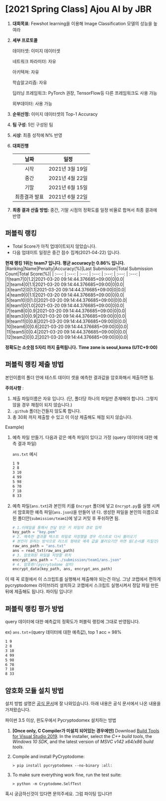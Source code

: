 # [2021 Spring Class] Ajou AI by JBR
1. **대회목표**: Fewshot learning을 이용해 Image Classification 모델의 성능을 높여라

2. **세부 프로토콜**

   데이터셋: 이미지 데이터셋

   네트워크 파라미터: 자유

   아키텍쳐: 자유

   학습알고리즘: 자유

   딥러닝 프레임워크: PyTorch 권장, TensorFlow등 다른 프레임워크도 사용 가능

   외부데이터: 사용 가능

3. **순위산정:** 이미지 데이터셋의 Top-1 Accuracy

4. **팀 구성**: 5인 구성된 팀

5. **시상**: 최종 성적에 N% 반영

6. **대회진행**

   |     날짜      |      일정       |
   | :-----------: | :-------------: |
   |     시작      | 2021년 3월 19일 |
   |     중간      | 2021년 4월 22일 |
   |     기말      | 2021년 6월 15일 |
   | 최종결과 발표 | 2021년 6월 22일 |

7. **최종 결과 산출 방법:** 중간, 기말 시점의 정확도를 일정 비율로 합쳐서 최종 결과에 반영


## 퍼블릭 랭킹

  
- Total Score가 아직 업데이트되지 않았습니다. 
 - 다음 업데이트 일정은 중간 점수 집계(2021-04-22) 입니다.
  
**현재 랭킹 1위는 team7 입니다. 평균 accuracy는 0.86% 입니다.**
|Ranking|Name|Penalty|Accuracy(%)|Last Submission|Total Submission Count|Total Score(%)|
| :---: | :---: | :---: | :---: | :---: | :---: | :---: |
|1|team7|0|1.2|2021-03-20 09:14:44.376685+09:00|0|0.0|
|2|team4|0|1.1|2021-03-20 09:14:44.376685+09:00|0|0.0|
|3|team12|0|1.1|2021-03-20 09:14:44.376685+09:00|0|0.0|
|4|team9|0|1.1|2021-03-20 09:14:44.376685+09:00|0|0.0|
|5|team10|0|1.0|2021-03-20 09:14:44.376685+09:00|0|0.0|
|6|team1|0|1.0|2021-03-20 09:14:44.376685+09:00|0|0.0|
|7|team8|0|0.9|2021-03-20 09:14:44.376685+09:00|0|0.0|
|8|team3|0|0.9|2021-03-20 09:14:44.376685+09:00|0|0.0|
|9|team11|0|0.8|2021-03-20 09:14:44.376685+09:00|0|0.0|
|10|team6|0|0.6|2021-03-20 09:14:44.376685+09:00|0|0.0|
|11|team5|0|0.4|2021-03-20 09:14:44.376685+09:00|0|0.0|
|12|team2|0|0.2|2021-03-20 09:14:44.376685+09:00|0|0.0|


**정확도는 소숫점 5자리 까지 출력됩니다.**
**Time zone is seoul,korea (UTC+9:00)**
## 퍼블릭 랭킹 제출 방법

본인이름의 폴더 안에 테스트 데이터 셋을 예측한 결과값을 암호화해서 제출하면 됨. 

**주의사항** : 

1. 제출 파일이름은 자유 입니다. (단, 폴더당 하나의 파일만 존재해야 합니다. 그렇지 않을 경우 채점이 되지 않습니다.)
2. `.github` 폴더는건들지 않도록 합니다.
3. 총 30회 까지 제출할 수 있고 이 이상 제출해도 채점 되지 않습니다.

Example) 

1. 예측 파일 만들기. 다음과 같은 예측 파일이 있다고 가정 (query 데이터에 대한 예측 결과 파일)

   `ans.txt` 예시

   ```tex
   1 9
   2 8
   3 10
   4 99
   5 98
   6 70
   7 18
   8 33
   ```

   

2. 예측 파일(`ans.txt`)과 본인의 키를 `Encrypt` 폴더에 넣고 `Encrypt.py`를 실행 시켜서 암호화한 예측 파일(`ans.json`)을 만들어 낸 다. 생성한 파일을 본인의 이름으로 된 폴더안(`submission/team1`)에 넣고 커밋 후 푸쉬하면 됨.

   ```python
   # 1.이메일을 통해서 전달 받은 키 파일의 경로 입력
   key_path = "key.pem"
   # 2. 예측한 결과를 텍스트 파일로 저장했을 경우 리스트로 다시 불러오기
   # 본인이 원하는 방식으로 리스트 형태로 예측 값을 불러오기만 하면 됨(순서를 지킬것)
   raw_ans_path = "ans.txt"
   ans = read_txt(raw_ans_path)
   # 3. 암호화된 파일을 저장할 위치
   encrypt_ans_path = "../submission/team1/ans.json"
   # 4. 암호화!(pycrytodome 설치)
   encrypt_data(key_path, ans, encrypt_ans_path)
   ```
   

이 때 꼭 로컬에서 이 스크립트를 실행해서 제출해야 되는건 아님. 그냥 코랩에서 편하게 pycryptodomex 라이브러리 설치하고 코랩에서 스크립트 실행시켜서 정답 파일 만든 뒤에 제출해도 됩니다. 파이팅 입니다!



## 퍼블릭 랭킹 평가 방법

query 데이터에 대한 예측값의 정확도가 퍼블릭 랭킹에 그대로 반영됩니다.

ex) `ans.txt`=(query 데이터에 대한 예측값), top 1 acc = 98%

```tex
1 9
2 8
3 10
4 99
5 98
6 70
7 18
8 33
```



## 암호화 모듈 설치 방법

설치 방법 설명은 [공식 문서](https://pycryptodome.readthedocs.io/en/latest/src/installation.html#windows-from-sources-python-3-5-and-newer)에 잘 나와있습니다. 아래 내용은 공식 문서에서 나온 내용을 가져왔습니다. 

파이썬 3.5 이상, 윈도우에서 Pycryptodomex 설치하는 방법

1. **[Once only, C Compiler가 미설치 되어있는 경우에만]** Download [Build Tools for Visual Studio 2019](https://visualstudio.microsoft.com/downloads/#build-tools-for-visual-studio-2019). In the installer, select the *C++ build tools*, the *Windows 10 SDK*, and the latest version of *MSVC v142 x64/x86 build tools*.

2. Compile and install PyCryptodome:

   ```
   > pip install pycryptodomex --no-binary :all:
   ```

3. To make sure everything work fine, run the test suite:

   ```
   > python -m Cryptodome.SelfTest
   ```



혹시 궁금하신것이 있다면 문의주세요. 그럼 파이팅 입니다!!